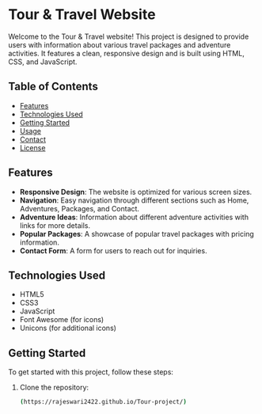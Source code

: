# Tour & Travel Website

Welcome to the Tour & Travel website! This project is designed to provide users with information about various travel packages and adventure activities. It features a clean, responsive design and is built using HTML, CSS, and JavaScript.

## Table of Contents

- [Features](#features)
- [Technologies Used](#technologies-used)
- [Getting Started](#getting-started)
- [Usage](#usage)
- [Contact](#contact)
- [License](#license)

## Features

- **Responsive Design**: The website is optimized for various screen sizes.
- **Navigation**: Easy navigation through different sections such as Home, Adventures, Packages, and Contact.
- **Adventure Ideas**: Information about different adventure activities with links for more details.
- **Popular Packages**: A showcase of popular travel packages with pricing information.
- **Contact Form**: A form for users to reach out for inquiries.

## Technologies Used

- HTML5
- CSS3
- JavaScript
- Font Awesome (for icons)
- Unicons (for additional icons)

## Getting Started

To get started with this project, follow these steps:

1. Clone the repository:
   ```bash
   (https://rajeswari2422.github.io/Tour-project/)
